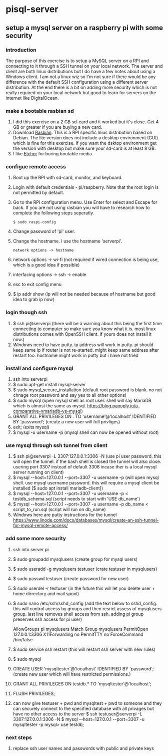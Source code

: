 # pisql-server
## setup a mysql server on a raspberry pi with some security

### introduction
The purpose of this exercise is to setup a MySQL server on a RPI and connecting to it through a SSH tunnel on your local network.  The server and client are both linux distributions but I do have a few notes about using a Windows client.  I am not a linux wiz so I'm not sure if there would be any difference with the default SSH configuration using a different server distribution.  At the end there is a bit on adding more security which is not really required on your local network but good to learn for servers on the internet like DigitalOcean.

### make a bootable rasbian sd
1. I did this exercise on a 2 GB sd-card and it worked but it's close.  Get 4 GB or greater if you are buying a new card.
1. Download [Rasbian](https://www.raspberrypi.org/downloads/raspbian/).  This is a RPI specific lnius distribution based on Debian.  The lite version does not include a desktop environment (GUI) which is fine for this exercise.  If you want the dsktop environment get the version with desktop but make sure your sd-card is at least 8 GB.
1. I like [Etcher](https://etcher.io/) for buring bootable media.

### configue remote access
1. Boot up the RPI with sd-card, monitor, and keyboard.
1. Login with default credentials - pi/raspberry.  Note that the root login is not permitted by default.
1. Go to the RPI configuration menu.  Use Enter for select and Escape for back.  If you are not using rasbian you will have to research how to complete the following steps seperatly.

   `$ sudo raspi-config` 
1. Change password of 'pi' user.
1. Change the hostname.  I use the hostname 'serverpi'.

   `network options -> hostname`
   
1. network options -> wi-fi (not required if wired connection is being use, which is a good idea if possible)


1. interfacing options -> ssh -> enable
1. esc to exit config menu
1. $ ip addr show (ip will not be needed because of hostname but good idea to grab ip now)

### login though ssh
1. $ ssh pi@serverpi (there will be a warning about this being the first time connecting to computer so make sure you know what it is.  most linux distributions comes with OpenSSH client.  if yours does not install it now.)
1. *Windows* need to have putty.  ip address will work in putty.  pi should keep same ip if router is not re-started.  might keep same address after restart too.  hostname might work in putty but i have not tried

### install and configure mysql 
1. ssh into serverpi
1. $ sudo apt-get install mysql-server
1. $ sudo mysql_secure_installation (default root password is blank.  no not chnage root password and say yes to all other options)
1. $ sudo mysql (open mysql shell as root user.  shell will say MariaDB which is almost the same as mysql.  https://blog.panoply.io/a-comparative-vmariadb-vs-mysql)
1. GRANT ALL PRIVILEGES ON *.* TO 'username'@'localhost' IDENTIFIED BY 'password'; (create a new user will full privliges)
1. exit; (exits mysql)
1. $ mysql -u username -p (mysql shell can now be opened without root)

### use mysql through ssh tunnel from client
1. $ ssh pi@serverpi -L 3307:127.0.0.1:3306 -N (use pi user password.  this will open the tunnel.  if the bash shell is closed the tunnel will also close.  usering port 3307 instead of default 3306 incase ther is a local mysql server running on client)
1. $ mysql --host=127.0.0.1 --port=3307 -u username -p (will open mysql shell.  use mysql username password.  this will require a mysql client be installed [$ sudo apt install mariadb-client])
1. $ mysql --host=127.0.0.1 --port=3307 -u username -p < testdb_schema.sql (script needs to start with 'USE db_name')
1. $ mysql --host=127.0.0.1 --port=3307 -u username -p db_name < script_to_run.sql (script will run on db_name)
1. *Windows* here are putty instructions for the tunnel https://www.linode.com/docs/databases/mysql/create-an-ssh-tunnel-for-mysql-remote-access/

### add some more security
1. ssh into server pi
1. $ sudo groupadd mysqlusers (create group for mysql users)
1. $ sudo useradd -g mysqlusers testuser (crate testuser in mysqlusers)
1. $ sudo passwd testuser (create password for new user)
1. $ sudo userdel -r testuser (in the future this will let you delete user + home dirrectory and mail spool)
1. $ sudo nano /etc/ssh/sshd_config (add the text below to sshd_config.  this will control access by groups and then resrict assess of mysqlusers group.  last line removes shell access from ssh.  adding pi group preserves ssh access for pi user)
	
	AllowGroups pi mysqlusers
	Match Group mysqlusers
	        PermitOpen 127.0.0.1:3306
	        X11Forwarding no
	        PermitTTY no
	        ForceCommand /bin/false

1. $ sudo service ssh restart (this will restart ssh server with new rules)
1. $ sudo mysql
1. CREATE USER 'mysqltester'@'localhost' IDENTIFIED BY 'password'; (create new user which will have restricted permissions.)
1. GRANT ALL PRIVILEGES ON testdb.* TO 'mysqltester'@'localhost';
1. FLUSH PRIVILEGES;
1. can now give testuser + pwd and mysqltest + pwd to someone and they can securely connect to the specified database with all privages but have no other access to the server
    	$ ssh testuser@serverpi -L 3307:127.0.0.1:3306 -N
    	$ mysql --host=127.0.0.1 --port=3307 -u mysqltester -p
    	mysql> use testdb;

### next steps
1. replace ssh user names and passwords with public and private keys
